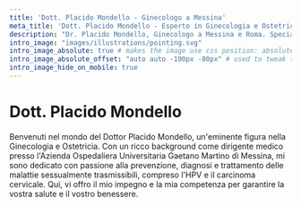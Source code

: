 ```yaml
---
title: 'Dott. Placido Mondello - Ginecologo a Messina'
meta_title: 'Dott. Placido Mondello - Esperto in Ginecologia e Ostetricia Specializzato in Infezioni Sessualmente Trasmissibili e Carcinoma del Collo dell''Utero'
description: "Dr. Placido Mondello, Ginecologo a Messina e Roma. Specializzato in prevenzione e cura del Papilloma Virus HPV su donna e uomo e carcinoma cervicale."
intro_image: "images/illustrations/pointing.svg"
intro_image_absolute: true # makes the image use css position: absolute; so it looks "offset". It's a visual effect that might not always look good depending on the image you use.
intro_image_absolute_offset: "auto auto -100px -80px" # used to tweak the positioning of the absolute image if enabled above
intro_image_hide_on_mobile: true
---
```


# Dott. Placido Mondello

Benvenuti nel mondo del Dottor Placido Mondello, un'eminente figura nella Ginecologia e Ostetricia. Con un ricco background come dirigente medico presso l'Azienda Ospedaliera Universitaria Gaetano Martino di Messina, mi sono dedicato con passione alla prevenzione, diagnosi e trattamento delle malattie sessualmente trasmissibili, compreso l'HPV e il carcinoma cervicale. Qui, vi offro il mio impegno e la mia competenza per garantire la vostra salute e il vostro benessere.

